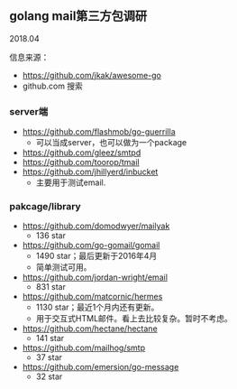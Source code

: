 

## golang mail第三方包调研

2018.04

信息来源：

- https://github.com/jkak/awesome-go
- github.com 搜索



### server端

- https://github.com/flashmob/go-guerrilla
  - 可以当成server，也可以做为一个package
- https://github.com/gleez/smtpd
- https://github.com/toorop/tmail
- https://github.com/jhillyerd/inbucket
  - 主要用于测试email.




### pakcage/library

- https://github.com/domodwyer/mailyak
  - 136 star
- https://github.com/go-gomail/gomail
  - 1490 star；最后更新于2016年4月
  - 简单测试可用。
- https://github.com/jordan-wright/email
  - 831 star
- https://github.com/matcornic/hermes
  - 1130 star；最近1个月内还有更新。
  - 用于交互式HTML邮件。看上去比较复杂。暂时不考虑。
- https://github.com/hectane/hectane
  - 141 star
- https://github.com/mailhog/smtp
  - 37 star
- https://github.com/emersion/go-message
  - 32 star




